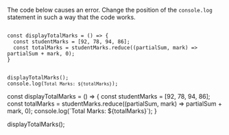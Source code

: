 The code below causes an error.
Change the position of the `console.log`
statement in such a way
that the code works.

<codeblock type="exercise" language="javascript" testMode="fixedInput">
<code>
const displayTotalMarks = () => {
  const studentMarks = [92, 78, 94, 86];
  const totalMarks = studentMarks.reduce((partialSum, mark) => partialSum + mark, 0);
}

displayTotalMarks();
console.log(`Total Marks: ${totalMarks}`);
</code>

<solution>
const displayTotalMarks = () => {
  const studentMarks = [92, 78, 94, 86];
  const totalMarks = studentMarks.reduce((partialSum, mark) => partialSum + mark, 0);
  console.log(`Total Marks: ${totalMarks}`);
}

displayTotalMarks();
</solution>
</codeblock>